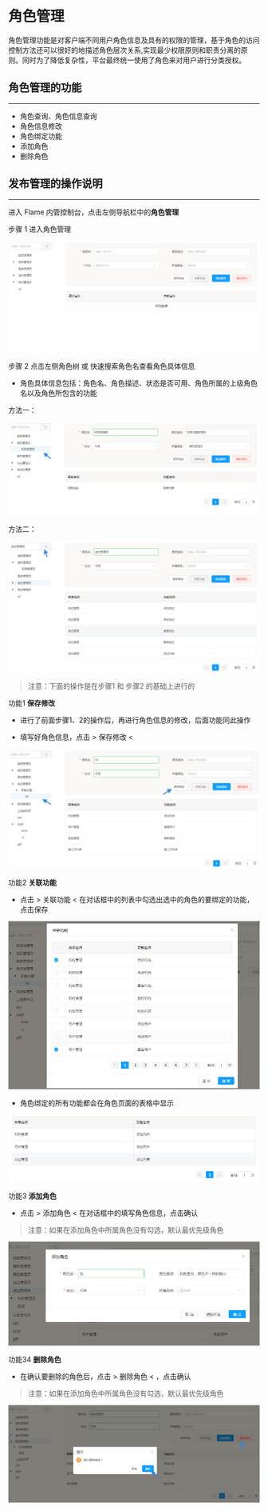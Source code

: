 # 角色管理

角色管理功能是对客户端不同用户角色信息及具有的权限的管理，基于角色的访问控制方法还可以很好的地描述角色层次关系,实现最少权限原则和职责分离的原则。同时为了降低复杂性，平台最终统一使用了角色来对用户进行分类授权。

## 角色管理的功能

---

* 角色查询、角色信息查询
* 角色信息修改
* 角色绑定功能
* 添加角色
* 删除角色

## 发布管理的操作说明

---

进入 Flame 内管控制台，点击左侧导航栏中的**角色管理**

步骤 1 进入角色管理

![角色管理](./../images/role1.png)


步骤 2 点击左侧角色树 或 快速搜索角色名查看角色具体信息

* 角色具体信息包括：角色名、角色描述、状态是否可用、角色所属的上级角色名以及角色所包含的功能

方法一：

![点击左侧角色树](./../images/role2.png)

方法二：

![快速搜索角色](./../images/role3.png)

> 注意：下面的操作是在步骤1 和 步骤2 的基础上进行的

功能1 **保存修改**

* 进行了前面步骤1、2的操作后，再进行角色信息的修改，后面功能同此操作

* 填写好角色信息，点击 > 保存修改 <

![修改角色](./../images/role4.png)

功能2 **关联功能**

* 点击 > 关联功能 < 在对话框中的列表中勾选出选中的角色的要绑定的功能，点击保存

![关联功能对话框](./../images/role5.png)

* 角色绑定的所有功能都会在角色页面的表格中显示

![关联功能表格](./../images/role6.png)

功能3 **添加角色**

* 点击 > 添加角色 < 在对话框中的填写角色信息，点击确认

> 注意：如果在添加角色中所属角色没有勾选，默认最优先级角色

![添加角色对话框](./../images/role7.png)

功能34 **删除角色**

* 在确认要删除的角色后，点击 > 删除角色 < ，点击确认

> 注意：如果在添加角色中所属角色没有勾选，默认最优先级角色

![删除角色对话框](./../images/role8.png)

